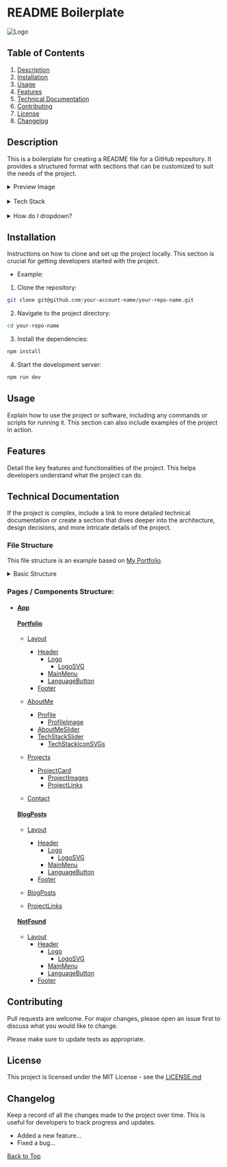 # README Boilerplate

![Logo](https://github.com/miles-advani/repo-readme-boilerplate/logo/logo.svg)

## Table of Contents

1. [Description](#description)
2. [Installation](#installation)
3. [Usage](#usage)
4. [Features](#features)
5. [Technical Documentation](#technical-documentation)
6. [Contributing](#contributing)
7. [License](#license)
8. [Changelog](#changelog)

## Description

This is a boilerplate for creating a README file for a GitHub repository. It provides a structured format with sections that can be customized to suit the needs of the project.

<details>
<summary>Preview Image</summary>
<br>
Example Image
<br><br>
<img src="https://github.com/miles-advani/repo-readme-boilerplate/blob/main/images/example-image.png">
</details>

<br>

<details> <summary>Tech Stack</summary> <br> Markdown, HTML, blabla </details>

<br>

<details> <summary>How do I dropdown?</summary> <br> This is how you dropdown. <br><br> <pre> &lt;details&gt; &lt;summary&gt;How do I dropdown?&lt;&#47;summary&gt; &lt;br&gt; This is how you dropdown. &lt;&#47;details&gt; </pre>

<br>

<details> <summary>How do I dropdown with a Image?</summary> <br> This is how you dropdown with a Image. <br><br> < img bla bla ... /> </details>

</details>

## Installation

Instructions on how to clone and set up the project locally. This section is crucial for getting developers started with the project.

- Example:

1. Clone the repository:

```bash
git clone git@github.com:your-account-name/your-repo-name.git
```

2. Navigate to the project directory:

```bash
cd your-repo-name
```

3. Install the dependencies:

```bash
npm install
```

4. Start the development server:

```bash
npm run dev
```

## Usage

Explain how to use the project or software, including any commands or scripts for running it. This section can also include examples of the project in action.

## Features

Detail the key features and functionalities of the project. This helps developers understand what the project can do.

## Technical Documentation

If the project is complex, include a link to more detailed technical documentation or create a section that dives deeper into the architecture, design decisions, and more intricate details of the project.

### File Structure

This file structure is an example based on [My Portfolio](https://github.com/miles-advani/Portfolio).

<details>
<summary>Basic Structure</summary>
<br>

<br>

<pre>
project-root/
├── public/
│   └── icons/
│   └── images/
│   └── favicon.svg
├── src/
│   └── assets/
│   └── components/
│   └── pages/
│   └── store/
│   └── utils/
│   └── App.jsx
│   └── index.cssc
│   └── main.jsx
├── .env
├── index.html
├── LICENSE
├── package.json
└── README.md
</pre>
</details>

### Pages / Components Structure:

- #### [App](https://github.com/MilesAdvani/Portfolio/blob/main/src/App.jsx)

  #### [Portfolio](https://github.com/MilesAdvani/Portfolio/tree/main/src/pages/portfolio)

  - [Layout](https://github.com/MilesAdvani/Portfolio/tree/main/src/components/layout)

    - [Header](https://github.com/MilesAdvani/Portfolio/tree/main/src/components/header)
      - [Logo](https://github.com/MilesAdvani/Portfolio/tree/main/src/components/logo)
        - [LogoSVG](https://github.com/miles-advani/Portfolio/blob/main/src/assets/logo.svg)
      - [MainMenu](https://github.com/MilesAdvani/Portfolio/tree/main/src/components/main-menu)
      - [LanguageButton](https://github.com/MilesAdvani/Portfolio/tree/main/src/components/language-button)
    - [Footer](https://github.com/MilesAdvani/Portfolio/tree/main/src/components/footer)

  - [AboutMe](https://github.com/MilesAdvani/Portfolio/tree/main/src/components/about-me)
    - [Profile](https://github.com/MilesAdvani/Portfolio/tree/main/src/components/profile)
      - [ProfileImage](https://github.com/miles-advani/Portfolio/blob/main/src/assets/images/profile-picture.png)
    - [AboutMeSlider](https://github.com/MilesAdvani/Portfolio/tree/main/src/components/about-me-slider)
    - [TechStackSlider](https://github.com/MilesAdvani/Portfolio/tree/main/src/components/tech-stack-slider)
      - [TechStackIconSVGs](https://github.com/miles-advani/Portfolio/tree/main/public/icons)
  - [Projects](https://github.com/MilesAdvani/Portfolio/tree/main/src/components/projects)

    - [ProjectCard](https://github.com/MilesAdvani/Portfolio/tree/main/src/components/project-card)
      - [ProjectImages](https://github.com/miles-advani/Portfolio/tree/main/public/images)
      - [ProjectLinks](https://github.com/MilesAdvani/Portfolio/tree/main/src/components/project-links)

  - [Contact](https://github.com/MilesAdvani/Portfolio/tree/main/src/components/contact)

  #### [BlogPosts](https://github.com/MilesAdvani/Portfolio/tree/main/src/pages/blog-posts)

  - [Layout](https://github.com/MilesAdvani/Portfolio/tree/main/src/components/layout)

    - [Header](https://github.com/MilesAdvani/Portfolio/tree/main/src/components/header)
      - [Logo](https://github.com/MilesAdvani/Portfolio/tree/main/src/components/logo)
        - [LogoSVG](https://github.com/miles-advani/Portfolio/blob/main/src/assets/logo.svg)
      - [MainMenu](https://github.com/MilesAdvani/Portfolio/tree/main/src/components/main-menu)
      - [LanguageButton](https://github.com/MilesAdvani/Portfolio/tree/main/src/components/language-button)
    - [Footer](https://github.com/MilesAdvani/Portfolio/tree/main/src/components/footer)

  - [BlogPosts](https://github.com/MilesAdvani/Portfolio/tree/main/src/components/blog-post)

  - [ProjectLinks](https://github.com/MilesAdvani/Portfolio/tree/main/src/components/project-links)

  #### [NotFound](https://github.com/MilesAdvani/Portfolio/tree/main/src/pages/not-found)

  - [Layout](https://github.com/MilesAdvani/Portfolio/tree/main/src/components/layout)
    - [Header](https://github.com/MilesAdvani/Portfolio/tree/main/src/components/header)
      - [Logo](https://github.com/MilesAdvani/Portfolio/tree/main/src/components/logo)
        - [LogoSVG](https://github.com/miles-advani/Portfolio/blob/main/src/assets/logo.svg)
      - [MainMenu](https://github.com/MilesAdvani/Portfolio/tree/main/src/components/main-menu)
      - [LanguageButton](https://github.com/MilesAdvani/Portfolio/tree/main/src/components/language-button)
    - [Footer](https://github.com/MilesAdvani/Portfolio/tree/main/src/components/footer)

## Contributing

Pull requests are welcome. For major changes, please open an issue first
to discuss what you would like to change.

Please make sure to update tests as appropriate.

## License

This project is licensed under the MIT License - see the [LICENSE.md](https://github.com/your-account-name/your-repo-name?tab=MIT-1-ov-file)

## Changelog

Keep a record of all the changes made to the project over time. This is useful for developers to track progress and updates.

- Added a new feature...
- Fixed a bug...

[Back to Top](#readme-boilerplate)
